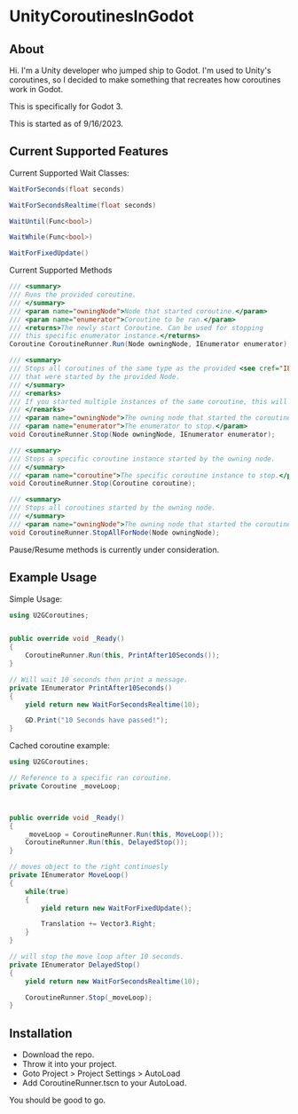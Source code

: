 # UnityCoroutinesInGodot

## About 

Hi. I'm a Unity developer who jumped ship to Godot. 
I'm used to Unity's coroutines, so I decided to make something that recreates 
how coroutines work in Godot. 


This is specifically for Godot 3. 

This is started as of 9/16/2023.


## Current Supported Features

Current Supported Wait Classes: 
```cs
WaitForSeconds(float seconds)

WaitForSecondsRealtime(float seconds)

WaitUntil(Func<bool>)

WaitWhile(Func<bool>)

WaitForFixedUpdate()
```

Current Supported Methods
```cs
/// <summary>
/// Runs the provided coroutine.
/// </summary>
/// <param name="owningNode">Node that started coroutine.</param>
/// <param name="enumerator">Coroutine to be ran.</param>
/// <returns>The newly start Coroutine. Can be used for stopping 
/// this specific enumerator instance.</returns>
Coroutine CoroutineRunner.Run(Node owningNode, IEnumerator enumerator);

/// <summary>
/// Stops all coroutines of the same type as the provided <see cref="IEnumerator"/>
/// that were started by the provided Node.
/// </summary>
/// <remarks>
/// If you started multiple instances of the same coroutine, this will stop all of them.
/// </remarks>
/// <param name="owningNode">The owning node that started the coroutine.</param>
/// <param name="enumerator">The enumerator to stop.</param>
void CoroutineRunner.Stop(Node owningNode, IEnumerator enumerator);

/// <summary>
/// Stops a specific coroutine instance started by the owning node.
/// </summary>
/// <param name="coroutine">The specific coroutine instance to stop.</param>
void CoroutineRunner.Stop(Coroutine coroutine);

/// <summary>
/// Stops all coroutines started by the owning node.
/// </summary>
/// <param name="owningNode">The owning node that started the coroutines (if any)</param>
void CoroutineRunner.StopAllForNode(Node owningNode);
```

Pause/Resume methods is currently under consideration.



## Example Usage

Simple Usage:
```cs 
using U2GCoroutines;


public override void _Ready()
{
    CoroutineRunner.Run(this, PrintAfter10Seconds());
}

// Will wait 10 seconds then print a message.
private IEnumerator PrintAfter10Seconds()
{
    yield return new WaitForSecondsRealtime(10);

    GD.Print("10 Seconds have passed!");
}

```

Cached coroutine example:
```cs
using U2GCoroutines;

// Reference to a specific ran coroutine.
private Coroutine _moveLoop;



public override void _Ready()
{
    _moveLoop = CoroutineRunner.Run(this, MoveLoop());
    CoroutineRunner.Run(this, DelayedStop());
}

// moves object to the right continuesly
private IEnumerator MoveLoop()
{
    while(true)
    {
        yield return new WaitForFixedUpdate();

        Translation += Vector3.Right; 
    }
}

// will stop the move loop after 10 seconds.
private IEnumerator DelayedStop()
{
    yield return new WaitForSecondsRealtime(10);

    CoroutineRunner.Stop(_moveLoop);
}
```

## Installation

- Download the repo. 
- Throw it into your project. 
- Goto Project > Project Settings > AutoLoad
- Add CoroutineRunner.tscn to your AutoLoad. 

You should be good to go. 
